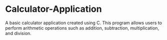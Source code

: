 # Calculator-Application
A basic calculator application created using C. This program allows users to perform arithmetic operations such as addition, subtraction, multiplication, and division. 

